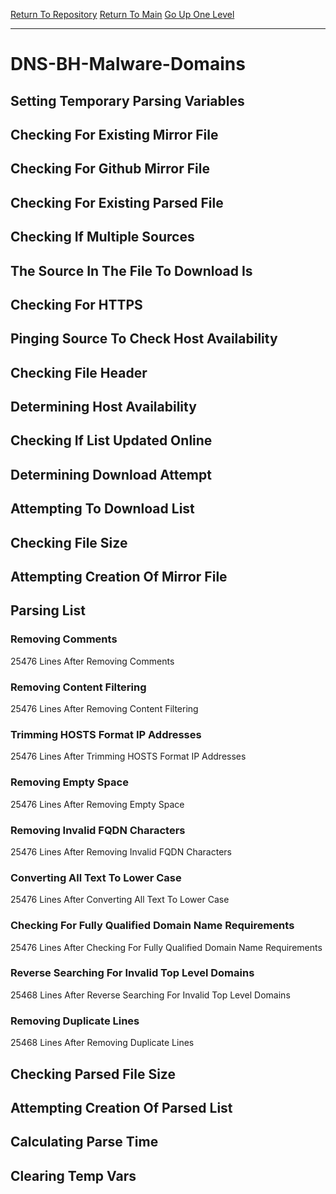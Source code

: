 [Return To Repository](https://github.com/deathbybandaid/piholeparser/)
[Return To Main](https://github.com/deathbybandaid/piholeparser/blob/master/RecentRunLogs/Mainlog.md)
[Go Up One Level](https://github.com/deathbybandaid/piholeparser/blob/master/RecentRunLogs/TopLevelScripts/30-Processing-External-Blacklists.md)
____________________________________
# DNS-BH-Malware-Domains
## Setting Temporary Parsing Variables
## Checking For Existing Mirror File
## Checking For Github Mirror File
## Checking For Existing Parsed File
## Checking If Multiple Sources
## The Source In The File To Download Is
## Checking For HTTPS
## Pinging Source To Check Host Availability
## Checking File Header
## Determining Host Availability
## Checking If List Updated Online
## Determining Download Attempt
## Attempting To Download List
## Checking File Size
## Attempting Creation Of Mirror File
## Parsing List
### Removing Comments
25476 Lines After Removing Comments
### Removing Content Filtering
25476 Lines After Removing Content Filtering
### Trimming HOSTS Format IP Addresses
25476 Lines After Trimming HOSTS Format IP Addresses
### Removing Empty Space
25476 Lines After Removing Empty Space
### Removing Invalid FQDN Characters
25476 Lines After Removing Invalid FQDN Characters
### Converting All Text To Lower Case
25476 Lines After Converting All Text To Lower Case
### Checking For Fully Qualified Domain Name Requirements
25476 Lines After Checking For Fully Qualified Domain Name Requirements
### Reverse Searching For Invalid Top Level Domains
25468 Lines After Reverse Searching For Invalid Top Level Domains
### Removing Duplicate Lines
25468 Lines After Removing Duplicate Lines
## Checking Parsed File Size
## Attempting Creation Of Parsed List
## Calculating Parse Time
## Clearing Temp Vars
